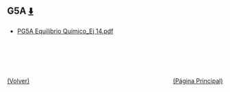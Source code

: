
<html>
<body>
<h2>G5A <a href="https://downgit.github.io/#/home?url=https://github.com/Apuntes-FIUBA/Apuntes-Electronica/tree/main/83 - Química/8301 - Quimica/Guias de Problemas/Problemas Resueltos/G5A" style="font-size:20px">  ⬇️ </a></h2>
<ul>
    <li><a href="PG5A Equilibrio Químico_Ej 14.pdf">PG5A Equilibrio Químico_Ej 14.pdf</a></li>
</ul>
</body>
</html>










<br><br><br><br><br><a href="../" style="float: left">(Volver)</a> <a href="https://apuntes-fiuba.github.io/Apuntes-Electronica" style="float: right">(Página Principal)</a>
